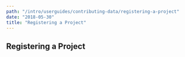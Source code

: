 ```yaml
---
path: "/intro/userguides/contributing-data/registering-a-project"
date: "2018-05-30"
title: "Registering a Project"
---
```


## Registering a Project


